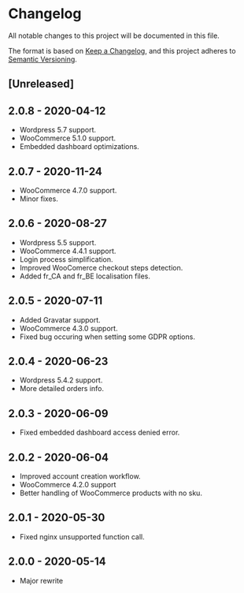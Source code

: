 # Changelog

All notable changes to this project will be documented in this file.

The format is based on [Keep a Changelog](https://keepachangelog.com/en/1.0.0/),
and this project adheres to [Semantic Versioning](https://semver.org/spec/v2.0.0.html).

## [Unreleased]

## 2.0.8 - 2020-04-12

- Wordpress 5.7 support.
- WooCommerce 5.1.0 support.
- Embedded dashboard optimizations.

## 2.0.7 - 2020-11-24

- WooCommerce 4.7.0 support.
- Minor fixes.

## 2.0.6 - 2020-08-27

- Wordpress 5.5 support.
- WooCommerce 4.4.1 support.
- Login process simplification. 
- Improved WooComerce checkout steps detection. 
- Added fr_CA and fr_BE localisation files.

## 2.0.5 - 2020-07-11

- Added Gravatar support.
- WooCommerce 4.3.0 support.
- Fixed bug occuring when setting some GDPR options.


## 2.0.4 - 2020-06-23

- Wordpress 5.4.2 support.
- More detailed orders info.


## 2.0.3 - 2020-06-09

- Fixed embedded dashboard access denied error.

## 2.0.2 - 2020-06-04

- Improved account creation workflow.
- WooCommerce 4.2.0 support
- Better handling of WooCommerce products with no sku.

## 2.0.1 - 2020-05-30

- Fixed nginx unsupported function call.

## 2.0.0 - 2020-05-14

- Major rewrite